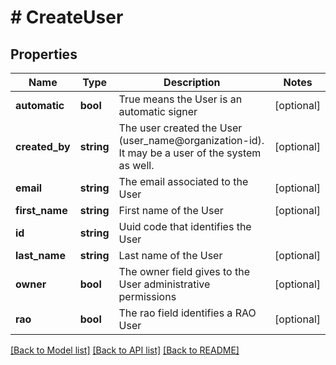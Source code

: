 # # CreateUser

## Properties

Name | Type | Description | Notes
------------ | ------------- | ------------- | -------------
**automatic** | **bool** | True means the User is an automatic signer | [optional] 
**created_by** | **string** | The user created the User (user_name@organization-id). It may be a user of the system as well. | [optional] 
**email** | **string** | The email associated to the User | [optional] 
**first_name** | **string** | First name of the User | [optional] 
**id** | **string** | Uuid code that identifies the User | 
**last_name** | **string** | Last name of the User | [optional] 
**owner** | **bool** | The owner field gives to the User administrative permissions | [optional] 
**rao** | **bool** | The rao field identifies a RAO User | [optional] 

[[Back to Model list]](../../README.md#documentation-for-models) [[Back to API list]](../../README.md#documentation-for-api-endpoints) [[Back to README]](../../README.md)


